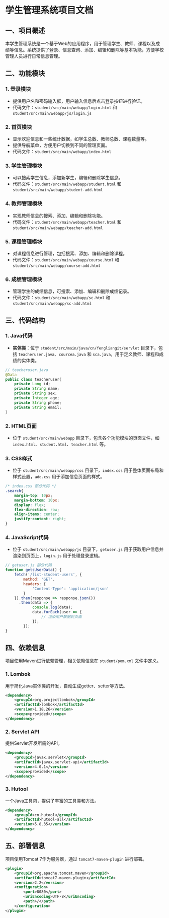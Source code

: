 # 学生管理系统项目文档

## 一、项目概述
本学生管理系统是一个基于Web的应用程序，用于管理学生、教师、课程以及成绩等信息。系统提供了登录、信息查询、添加、编辑和删除等基本功能，方便学校管理人员进行日常信息管理。

## 二、功能模块

### 1. 登录模块
- 提供用户名和密码输入框，用户输入信息后点击登录按钮进行验证。
- 代码文件：`student/src/main/webapp/login.html` 和 `student/src/main/webapp/js/login.js`

### 2. 首页模块
- 显示欢迎信息和一些统计数据，如学生总数、教师总数、课程数量等。
- 提供导航菜单，方便用户切换到不同的管理页面。
- 代码文件：`student/src/main/webapp/index.html`

### 3. 学生管理模块
- 可以搜索学生信息，添加新学生，编辑和删除学生信息。
- 代码文件：`student/src/main/webapp/student.html` 和 `student/src/main/webapp/student-add.html`

### 4. 教师管理模块
- 实现教师信息的搜索、添加、编辑和删除功能。
- 代码文件：`student/src/main/webapp/teacher.html` 和 `student/src/main/webapp/teacher-add.html`

### 5. 课程管理模块
- 对课程信息进行管理，包括搜索、添加、编辑和删除课程。
- 代码文件：`student/src/main/webapp/course.html` 和 `student/src/main/webapp/course-add.html`

### 6. 成绩管理模块
- 管理学生的成绩信息，可搜索、添加、编辑和删除成绩记录。
- 代码文件：`student/src/main/webapp/sc.html` 和 `student/src/main/webapp/sc-add.html`

## 三、代码结构

### 1. Java代码
- **实体类**：位于 `student/src/main/java/cn/fengliangit/servlet` 目录下，包括 `teacheruser.java`、`courcea.java` 和 `sca.java`，用于定义教师、课程和成绩的实体类。
```java
// teacheruser.java
@Data
public class teacheruser{
    private Long id;
    private String name;
    private String sex;
    private Integer age;
    private String phone;
    private String email;
}
```

### 2. HTML页面
- 位于 `student/src/main/webapp` 目录下，包含各个功能模块的页面文件，如 `index.html`、`student.html`、`teacher.html` 等。

### 3. CSS样式
- 位于 `student/src/main/webapp/css` 目录下，`index.css` 用于整体页面布局和样式设置，`add.css` 用于添加信息页面的样式。
```css
/* index.css 部分代码 */
.search{
    margin-top: 10px;
    margin-bottom: 10px;
    display: flex;
    flex-direction: row;
    align-items: center;
    justify-content: right;
}
```

### 4. JavaScript代码
- 位于 `student/src/main/webapp/js` 目录下，`getuser.js` 用于获取用户信息并渲染到页面上，`login.js` 用于处理登录逻辑。
```javascript
// getuser.js 部分代码
function getsUserData() {
    fetch('/list-student-users', {
        method: 'GET',
        headers: {
            'Content-Type': 'application/json'
        }
    }).then(response => response.json())
      .then(data => {
            console.log(data);
            data.forEach(user => {
                // 渲染用户数据到页面
            });
        });
}
```

## 四、依赖信息
项目使用Maven进行依赖管理，相关依赖信息在 `student/pom.xml` 文件中定义。

### 1. Lombok
用于简化Java实体类的开发，自动生成getter、setter等方法。
```xml
<dependency>
    <groupId>org.projectlombok</groupId>
    <artifactId>lombok</artifactId>
    <version>1.18.26</version>
    <scope>provided</scope>
</dependency>
```

### 2. Servlet API
提供Servlet开发所需的API。
```xml
<dependency>
    <groupId>javax.servlet</groupId>
    <artifactId>javax.servlet-api</artifactId>
    <version>4.0.1</version>
    <scope>provided</scope>
</dependency>
```

### 3. Hutool
一个Java工具包，提供了丰富的工具类和方法。
```xml
<dependency>
    <groupId>cn.hutool</groupId>
    <artifactId>hutool-all</artifactId>
    <version>5.8.35</version>
</dependency>
```

## 五、部署信息
项目使用Tomcat 7作为服务器，通过 `tomcat7-maven-plugin` 进行部署。
```xml
<plugin>
    <groupId>org.apache.tomcat.maven</groupId>
    <artifactId>tomcat7-maven-plugin</artifactId>
    <version>2.2</version>
    <configuration>
        <port>8080</port>
        <uriEncoding>UTF-8</uriEncoding>
        <path>/</path>
    </configuration>
</plugin>
```
